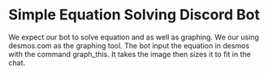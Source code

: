 # Simple Equation Solving Discord Bot
We expect our bot to solve equation and as well as graphing. We our using desmos.com as the graphing tool. The bot input the equation in desmos with the command graph_this. It takes the image then sizes it to fit in the chat.
